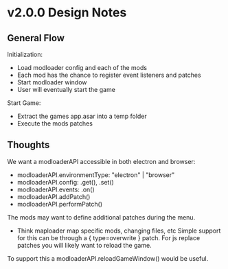 # v2.0.0 Design Notes

## General Flow

Initialization:
- Load modloader config and each of the mods
- Each mod has the chance to register event listeners and patches
- Start modloader window
- User will eventually start the game

Start Game:
- Extract the games app.asar into a temp folder
- Execute the mods patches

## Thoughts

We want a modloaderAPI accessible in both electron and browser:

- modloaderAPI.environmentType: "electron" | "browser"
- modloaderAPI.config: .get(), .set()
- modloaderAPI.events: .on()
- modloaderAPI.addPatch()
- modloaderAPI.performPatch()

The mods may want to define additional patches during the menu.
- Think maploader map specific mods, changing files, etc
Simple support for this can be through a { type=overwrite } patch.
For js replace patches you will likely want to reload the game.

To support this a modloaderAPI.reloadGameWindow() would be useful.